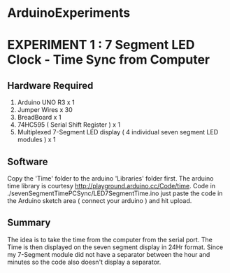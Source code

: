 ArduinoExperiments
==================

# EXPERIMENT 1 : 7 Segment LED Clock - Time Sync from Computer
## Hardware Required
1. Arduino UNO R3 x 1
2. Jumper Wires x 30
3. BreadBoard x 1
4. 74HC595 ( Serial Shift Register ) x 1
5. Multiplexed 7-Segment LED display ( 4 individual seven segment LED modules ) x 1

## Software
Copy the 'Time' folder to the arduino 'Libraries' folder first. The arduino time library
is courtesy http://playground.arduino.cc/Code/time.
Code in ./sevenSegmentTimePCSync/LED7SegmentTime.ino just paste the code in the Arduino
sketch area ( connect your arduino ) and hit upload.

## Summary 
The idea is to take the time from the computer from the serial port. The Time is then
displayed on the seven segment display in 24Hr format. Since my 7-Segment module did not
have a separator between the hour and minutes so the code also doesn't display a separator.

